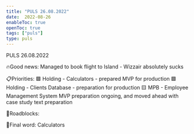 ```yaml
---
title: "PULS 26.08.2022"
date:  2022-08-26
enableToc: true
openToc: true
tags: ["puls"]
type: puls
---
```


PULS  26.08.2022

🔥Good news:
Managed to book flight to Island - Wizzair absolutely sucks

📋Priorities:
🟩 Holding - Calculators - prepared MVP for production
🟩 Holding - Clients Database - preparation for production
🟨 MPB - Employee Management System MVP preparation ongoing, and moved ahead with case study text preparation 

🛑Roadblocks:

🧠Final word:
Calculators